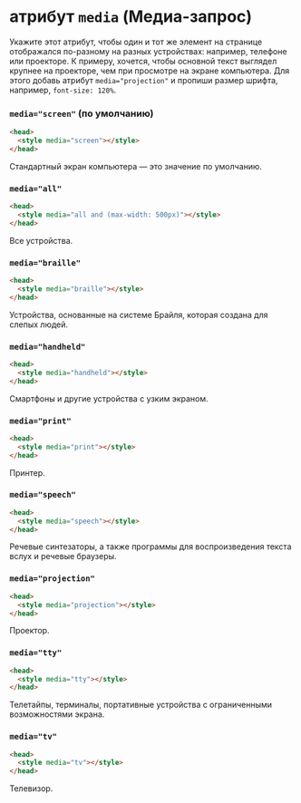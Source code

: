 # атрибут `media` (Медиа-запрос)

Укажите этот атрибут, чтобы один и тот же элемент на странице отображался по-разному на разных устройствах: например, телефоне или проекторе. К примеру, хочется, чтобы основной текст выглядел крупнее на проекторе, чем при просмотре на экране компьютера. Для этого добавь атрибут `media="projection"` и пропиши размер шрифта, например, `font-size: 120%`.

### `media="screen"` (по умолчанию)

```html
<head>
  <style media="screen"></style>
</head>
```

Стандартный экран компьютера — это значение по умолчанию.

### `media="all"`

```html
<head>
  <style media="all and (max-width: 500px)"></style>
</head>
```

Все устройства.

### `media="braille"`

```html
<head>
  <style media="braille"></style>
</head>
```

Устройства, основанные на системе Брайля, которая создана для слепых людей.

### `media="handheld"`

```html
<head>
  <style media="handheld"></style>
</head>
```

Смартфоны и другие устройства с узким экраном.

### `media="print"`

```html
<head>
  <style media="print"></style>
</head>
```

Принтер.

### `media="speech"`

```html
<head>
  <style media="speech"></style>
</head>
```

Речевые синтезаторы, а также программы для воспроизведения текста вслух и речевые браузеры.

### `media="projection"`

```html
<head>
  <style media="projection"></style>
</head>
```

Проектор.

### `media="tty"`

```html
<head>
  <style media="tty"></style>
</head>
```

Телетайпы, терминалы, портативные устройства с ограниченными возможностями экрана.

### `media="tv"`

```html
<head>
  <style media="tv"></style>
</head>
```

Телевизор.
